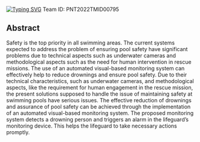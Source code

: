 <a href="https://git.io/typing-svg"><img src="https://readme-typing-svg.herokuapp.com?font=Fira+Code&pause=1000&color=008f11&width=430&lines=VirtualEye - LifeGuard+for+Swimming+Pools+to+Detect+Active+Drowning+%F0%9F%98%80" alt="Typing SVG" /></a>
Team ID: PNT2022TMID00795
## Abstract
Safety is the top priority in all swimming areas. The current systems expected to address the problem of ensuring pool safety have significant problems due to technical aspects such as underwater cameras and methodological aspects such as the need for human intervention in rescue missions. The use of an automated visual-based monitoring system can effectively help to reduce drownings and ensure pool safety. Due to their technical characteristics, such as underwater cameras, and methodological aspects, like the requirement for human engagement in the rescue mission, the present solutions supposed to handle the issue of maintaining safety at swimming pools have serious issues. The effective reduction of drownings and assurance of pool safety can be achieved through the implementation of an automated visual-based monitoring system. The proposed monitoring system detects a drowning person and triggers an alarm in the lifeguard’s monitoring device. This helps the lifeguard to take necessary actions promptly.

